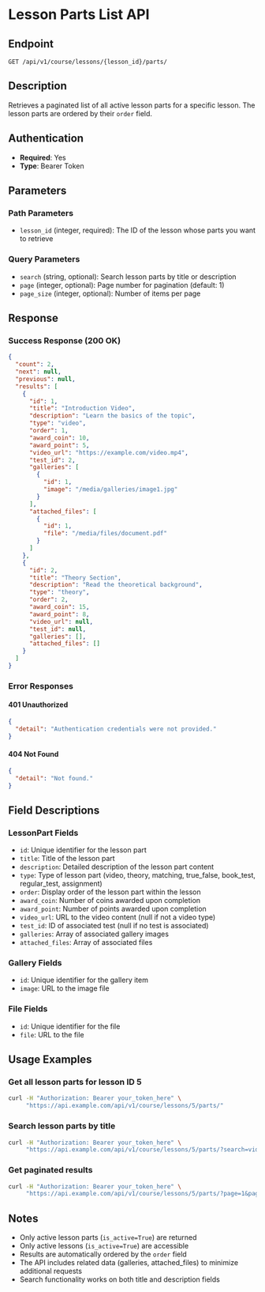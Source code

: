 # Lesson Parts List API

## Endpoint
`GET /api/v1/course/lessons/{lesson_id}/parts/`

## Description
Retrieves a paginated list of all active lesson parts for a specific lesson. The lesson parts are ordered by their `order` field.

## Authentication
- **Required**: Yes
- **Type**: Bearer Token

## Parameters

### Path Parameters
- `lesson_id` (integer, required): The ID of the lesson whose parts you want to retrieve

### Query Parameters
- `search` (string, optional): Search lesson parts by title or description
- `page` (integer, optional): Page number for pagination (default: 1)
- `page_size` (integer, optional): Number of items per page

## Response

### Success Response (200 OK)
```json
{
  "count": 2,
  "next": null,
  "previous": null,
  "results": [
    {
      "id": 1,
      "title": "Introduction Video",
      "description": "Learn the basics of the topic",
      "type": "video",
      "order": 1,
      "award_coin": 10,
      "award_point": 5,
      "video_url": "https://example.com/video.mp4",
      "test_id": 2,
      "galleries": [
        {
          "id": 1,
          "image": "/media/galleries/image1.jpg"
        }
      ],
      "attached_files": [
        {
          "id": 1,
          "file": "/media/files/document.pdf"
        }
      ]
    },
    {
      "id": 2,
      "title": "Theory Section",
      "description": "Read the theoretical background",
      "type": "theory",
      "order": 2,
      "award_coin": 15,
      "award_point": 8,
      "video_url": null,
      "test_id": null,
      "galleries": [],
      "attached_files": []
    }
  ]
}
```

### Error Responses

#### 401 Unauthorized
```json
{
  "detail": "Authentication credentials were not provided."
}
```

#### 404 Not Found
```json
{
  "detail": "Not found."
}
```

## Field Descriptions

### LessonPart Fields
- `id`: Unique identifier for the lesson part
- `title`: Title of the lesson part
- `description`: Detailed description of the lesson part content
- `type`: Type of lesson part (video, theory, matching, true_false, book_test, regular_test, assignment)
- `order`: Display order of the lesson part within the lesson
- `award_coin`: Number of coins awarded upon completion
- `award_point`: Number of points awarded upon completion
- `video_url`: URL to the video content (null if not a video type)
- `test_id`: ID of associated test (null if no test is associated)
- `galleries`: Array of associated gallery images
- `attached_files`: Array of associated files

### Gallery Fields
- `id`: Unique identifier for the gallery item
- `image`: URL to the image file

### File Fields
- `id`: Unique identifier for the file
- `file`: URL to the file

## Usage Examples

### Get all lesson parts for lesson ID 5
```bash
curl -H "Authorization: Bearer your_token_here" \
     "https://api.example.com/api/v1/course/lessons/5/parts/"
```

### Search lesson parts by title
```bash
curl -H "Authorization: Bearer your_token_here" \
     "https://api.example.com/api/v1/course/lessons/5/parts/?search=video"
```

### Get paginated results
```bash
curl -H "Authorization: Bearer your_token_here" \
     "https://api.example.com/api/v1/course/lessons/5/parts/?page=1&page_size=10"
```

## Notes
- Only active lesson parts (`is_active=True`) are returned
- Only active lessons (`is_active=True`) are accessible
- Results are automatically ordered by the `order` field
- The API includes related data (galleries, attached_files) to minimize additional requests
- Search functionality works on both title and description fields
